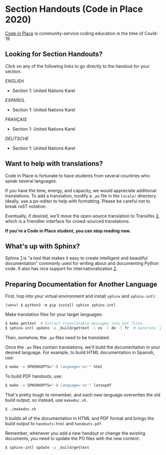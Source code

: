 Section Handouts (Code in Place 2020)
=====================================

[Code in Place](compedu.stanford.edu/codeinplace/v1/#/) is community-service coding education in the time of Covid-19.

Looking for Section Handouts?
-----------------------------

Click on any of the following links to go directly to the handout for your section.

*ENGLISH*

- Section 1: United Nations Karel

*ESPAÑOL*

- Section 1: United Nations Karel

*FRANÇAIS*

- Section 1: United Nations Karel

*DEUTSCHE*

- Section 1: United Nations Karel

Want to help with translations?
-------------------------------
Code in Place is fortunate to have students from several countries who speak several languages.

If you have the time, energy, and capacity, we would appreciate additional translations. To add a translation, modify a `.po` file in the `locale/` directory. Ideally, use a po-editor to help with formatting. Please be careful not to break reST notation.

Eventually, if desired, we'll move the open-source translation to Transifex [3], which is a friendlier interface for crowd-sourced translations.

**If you're a Code in Place student, you can stop reading now.**

What's up with Sphinx?
----------------------
Sphinx [1] is "a tool that makes it easy to create intelligent and beautiful
documentation" commonly used for writing about and documenting Python code.
It also has nice support for internationalization [2].

Preparing Documentation for Another Language
--------------------------------------------

First, hop into your virtual environment and install `sphinx` and `sphinx-intl`:

```
(venv) $ python3 -m pip install sphinx sphinx-intl
```

Make translation files for your target languages:

```bash
$ make gettext  # Extract translatable messages into pot files.
$ sphinx-intl update -p _build/gettext -l es -l de -l fr  # Generate `po` files from those `pot` files.
```

Then, somehow, the `.po` files need to be translated.

Once the `.po` files contain translations, we'll build the documentation in your desired language. For example, to build HTML documentation in Spanish, use:

```bash
$ make -e SPHINXOPTS="-D language='es'" html
```

To build PDF handouts, use:

```bash
$ make -e SPHINXOPTS="-D language='es'" latexpdf
```

That's pretty tough to remember, and each new language overwrites the old build output, so instead, use `makedoc.sh`.

```
$ ./makedoc.sh
```

It builds all of the documentation in HTML and PDF format and brings the build output to `handouts-html` and `handouts-pdf`.

Remember, whenever you add a new handout or change the existing documents, you need to update the PO files with the new content:

```bash
$ sphinx-intl update -p _build/gettext
```

[1]: https://www.sphinx-doc.org/
[2]: http://www.sphinx-doc.org/en/master/usage/advanced/intl.html
[3]: http://www.sphinx-doc.org/en/master/usage/advanced/intl.html#using-transifex-service-for-team-translation